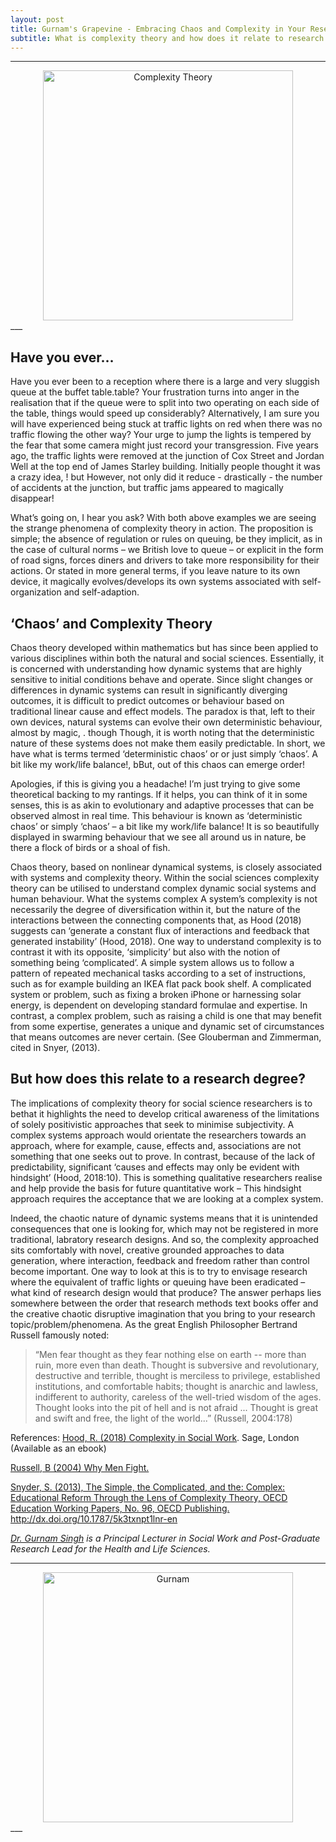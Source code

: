 ```yaml
---
layout: post
title: Gurnam's Grapevine - Embracing Chaos and Complexity in Your Research.
subtitle: What is complexity theory and how does it relate to research degrees?
---
```



___
<center>
  <img src="https://upload.wikimedia.org/wikipedia/commons/thumb/c/c7/Complex_systems_thoery.jpg/1148px-Complex_systems_thoery.jpg" alt="Complexity Theory" width = "400" />
</center>
___

## Have you ever…

Have you ever been to a reception where there is a large and very sluggish queue at the buffet table.table? Your frustration turns into anger in the realisation that if the queue were to split into two operating on each side of the table, things would speed up considerably? Alternatively, I am sure you will have experienced being stuck at traffic lights on red when there was no traffic flowing the other way? Your urge to jump the lights is tempered by the fear that some camera might just record your transgression. Five years ago, the traffic lights were removed at the junction of Cox Street and Jordan Well at the top end of James Starley building. Initially people thought it was a crazy idea, ! but However, not only did it reduce - drastically - the number of accidents at the junction, but traffic jams appeared to magically disappear!

What’s going on, I hear you ask?  With both above examples we are seeing the strange phenomena of complexity theory in action. The proposition is simple; the absence of regulation or rules on queuing, be they implicit, as in the case of cultural norms – we British love to queue – or explicit in the form of road signs, forces diners and drivers to take more responsibility for their actions. Or stated in more general terms, if you leave nature to its own device, it magically evolves/develops its own systems associated with self-organization and self-adaption.

## ‘Chaos’ and Complexity Theory

Chaos theory developed within mathematics but has since been applied to various disciplines within both the natural and social sciences. Essentially, it is concerned with understanding how dynamic systems that are highly sensitive to initial conditions behave and operate.  Since slight changes or differences in dynamic systems can result in significantly diverging outcomes, it is difficult to predict outcomes or behaviour based on traditional linear cause and effect models. The paradox is that, left to their own devices, natural systems can evolve their own deterministic behaviour, almost by magic, . though Though, it is worth noting that the deterministic nature of these systems does not make them easily predictable. In short, we have what is terms termed ‘deterministic chaos’ or or just simply ‘chaos’. A bit like my work/life balance!, bBut, out of this chaos can emerge order!

Apologies, if this is giving you a headache! I’m just trying to give some theoretical backing to my rantings. If it helps, you can think of it in some senses, this is  as akin to evolutionary and adaptive processes that can be observed almost in real time.  This behaviour is known as ‘deterministic chaos’ or simply ‘chaos’ – a bit like my work/life balance! It is so beautifully displayed in swarming behaviour that we see all around us in nature, be there a flock of birds or a shoal of fish.  

Chaos theory, based on nonlinear dynamical systems, is closely associated with systems and complexity theory. Within the social sciences complexity theory can be utilised to understand complex dynamic social systems and human behaviour. What the systems complex A system’s complexity is not necessarily the degree of diversification within it, but the nature of the interactions between the connecting components that, as Hood (2018) suggests can ‘generate a constant flux of interactions and feedback that generated instability’ (Hood, 2018). One way to understand complexity is to contrast it with its opposite, ‘simplicity’ but also with the notion of something being ‘complicated’. A simple system allows us to follow a pattern of repeated mechanical tasks according to a set of instructions, such as for example building an IKEA flat pack book shelf. A complicated system or problem, such as fixing a broken iPhone or harnessing solar energy, is dependent on developing standard formulae and expertise. In contrast, a complex problem, such as raising a child is one that may benefit from some expertise, generates a unique and dynamic set of circumstances that means outcomes are never certain. (See Glouberman and Zimmerman, cited in Snyer, (2013).

## But how does this relate to a research degree?

The implications of complexity theory for social science researchers is to bethat it highlights the need to develop critical awareness of the limitations of solely positivistic approaches that seek to minimise subjectivity. A complex systems approach would orientate the researchers towards an approach, where for example, cause, effects and, associations are not something that one seeks out to prove. In contrast, because of the lack of predictability, significant ‘causes and effects may only be evident with hindsight’ (Hood, 2018:10). This is something qualitative researchers realise and help provide the basis for future quantitative work – This hindsight approach requires the acceptance that we are looking at a complex system.


 Indeed, the chaotic nature of dynamic systems means that it is unintended consequences that one is looking for, which may not be registered in more traditional, labratory research designs. And so, the complexity approached sits comfortably with novel, creative grounded approaches to data generation, where interaction, feedback and freedom rather than control become important. One way to look at this is to try to envisage research where the equivalent of traffic lights or queuing have been eradicated – what kind of research design would that produce? The answer perhaps lies somewhere between the order that research methods text books offer and the creative chaotic disruptive imagination that you bring to your research topic/problem/phenomena. As the great English Philosopher Bertrand Russell famously noted:

> “Men fear thought as they fear nothing else on earth -- more than ruin, more even than death. Thought is subversive and revolutionary, destructive and terrible, thought is merciless to privilege, established institutions, and comfortable habits; thought is anarchic and lawless, indifferent to authority, careless of the well-tried wisdom of the ages. Thought looks into the pit of hell and is not afraid ... Thought is great and swift and free, the light of the world...” (Russell, 2004:178)


References:
[Hood, R. (2018) Complexity in Social Work](https://www.amazon.co.uk/Complexity-Social-Work-Rick-Hood/dp/1473993814). Sage, London (Available as an ebook)

[Russell, B (2004) Why Men Fight.](https://philpapers.org/rec/RUSWMF)

[Snyder, S. (2013), The Simple, the Complicated, and the: Complex: Educational Reform Through the Lens of Complexity Theory, OECD Education Working Papers, No. 96, OECD Publishing.](https://pdfs.semanticscholar.org/e3c0/bb628b0e92f4e15b93dbd74c542aa608c6ba.pdf)
http://dx.doi.org/10.1787/5k3txnpt1lnr-en

*[Dr. Gurnam Singh](http://www.coventry.ac.uk/research/research-directories/researchers/gurnam-singh/) is a Principal Lecturer in Social Work and Post-Graduate Research Lead for the Health and Life Sciences.*

___
<center>
  <img src="{{ site.baseurl }}/img/Gurnam.jpg" alt="Gurnam" width = "400" />
</center>
___
